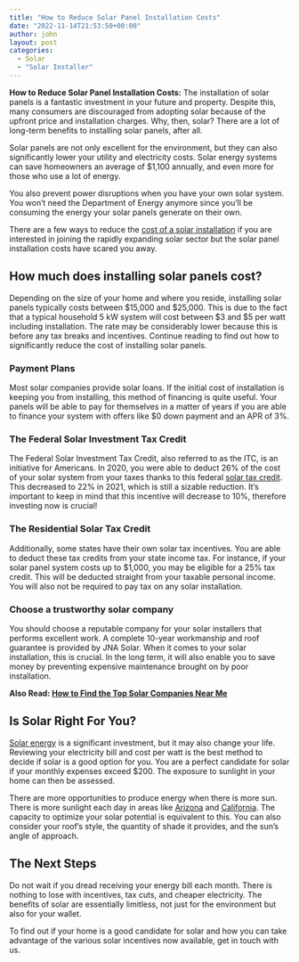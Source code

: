 ```yaml
---
title: "How to Reduce Solar Panel Installation Costs"
date: "2022-11-14T21:53:50+00:00"
author: john
layout: post
categories:
  - Solar
  - "Solar Installer"
---
```


**How to Reduce Solar Panel Installation Costs:** The installation of solar panels is a fantastic investment in your future and property. Despite this, many consumers are discouraged from adopting solar because of the upfront price and installation charges. Why, then, solar? There are a lot of long-term benefits to installing solar panels, after all.

Solar panels are not only excellent for the environment, but they can also significantly lower your utility and electricity costs. Solar energy systems can save homeowners an average of $1,100 annually, and even more for those who use a lot of energy.

You also prevent power disruptions when you have your own solar system. You won’t need the Department of Energy anymore since you’ll be consuming the energy your solar panels generate on their own.

There are a few ways to reduce the [cost of a solar installation](/factors-that-affect-your-total-solar-panel-installation-cost/) if you are interested in joining the rapidly expanding solar sector but the solar panel installation costs have scared you away.

## **How much does installing solar panels cost?**

Depending on the size of your home and where you reside, installing solar panels typically costs between $15,000 and $25,000. This is due to the fact that a typical household 5 kW system will cost between $3 and $5 per watt including installation. The rate may be considerably lower because this is before any tax breaks and incentives. Continue reading to find out how to significantly reduce the cost of installing solar panels.

### **Payment Plans**

Most solar companies provide solar loans. If the initial cost of installation is keeping you from installing, this method of financing is quite useful. Your panels will be able to pay for themselves in a matter of years if you are able to finance your system with offers like $0 down payment and an APR of 3%.

### **The Federal Solar Investment Tax Credit**

The Federal Solar Investment Tax Credit, also referred to as the ITC, is an initiative for Americans. In 2020, you were able to deduct 26% of the cost of your solar system from your taxes thanks to this federal [solar tax credit](/what-you-need-to-know-about-the-federal-solar-tax-credit/). This decreased to 22% in 2021, which is still a sizable reduction. It’s important to keep in mind that this incentive will decrease to 10%, therefore investing now is crucial!

### **The Residential Solar Tax Credit**

Additionally, some states have their own solar tax incentives. You are able to deduct these tax credits from your state income tax. For instance, if your solar panel system costs up to $1,000, you may be eligible for a 25% tax credit. This will be deducted straight from your taxable personal income. You will also not be required to pay tax on any solar installation.

### **Choose a trustworthy solar company**

You should choose a reputable company for your solar installers that performs excellent work. A complete 10-year workmanship and roof guarantee is provided by JNA Solar. When it comes to your solar installation, this is crucial. In the long term, it will also enable you to save money by preventing expensive maintenance brought on by poor installation.

**Also Read: [How to Find the Top Solar Companies Near Me](/how-to-find-the-top-solar-companies-near-me/)**

>

## **Is Solar Right For You?**

[Solar energy](/what-are-the-different-types-of-solar-energy/) is a significant investment, but it may also change your life. Reviewing your electricity bill and cost per watt is the best method to decide if solar is a good option for you. You are a perfect candidate for solar if your monthly expenses exceed $200. The exposure to sunlight in your home can then be assessed.

There are more opportunities to produce energy when there is more sun. There is more sunlight each day in areas like [Arizona](/solar/Arizona/Queen-creek/85142/) and [California](/solar/California/Los-angeles/90011/). The capacity to optimize your solar potential is equivalent to this. You can also consider your roof’s style, the quantity of shade it provides, and the sun’s angle of approach.

## **The Next Steps**

Do not wait if you dread receiving your energy bill each month. There is nothing to lose with incentives, tax cuts, and cheaper electricity. The benefits of solar are essentially limitless, not just for the environment but also for your wallet.

To find out if your home is a good candidate for solar and how you can take advantage of the various solar incentives now available, get in touch with us.
